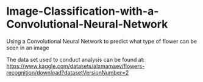 # Image-Classification-with-a-Convolutional-Neural-Network
Using a Convolutional Neural Network to predict what type of flower can be seen in an image

The data set used to conduct analysis can be found at: https://www.kaggle.com/datasets/alxmamaev/flowers-recognition/download?datasetVersionNumber=2 
